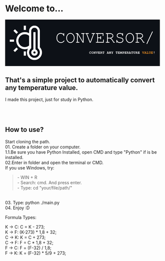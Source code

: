<h1>Welcome to...</h1>
<img src="./image/title2.png">

<h2>That's a simple project to automatically convert any temperature value.</h2>
<p>I made this project, just for study in Python.<p>
<br><br>

<h2>How to use?</h2>
<p>Start cloning the path.<br> 01. Create a folder on your computer.<br>1.1.Be sure you have Python Installed, open CMD and type "Python" if is be installed. <br>02.Enter in folder and open the terminal or CMD.<br>If you use Windows, try:<br><blockquote> - WIN + R<br> - Search: cmd. And press enter.<br> - Type: cd "your/file/path/"</blockquote>
<code></code><br>03. Type: python ./main.py <code></code><br>04. Enjoy :D</p>

<p>
Formula Types:

K -> C: C = K - 273;<br>
K -> F: (K-273) * 1,8 + 32;<br>
C -> K: K = C + 273;<br>
C -> F: F = C * 1,8 + 32;<br>
F -> C: F = (F-32) / 1,8;<br>
F -> K: K = (F-32) * 5/9 + 273;<br>
</p>
